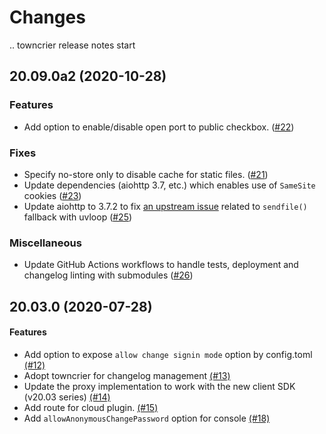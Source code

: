 Changes
=======

<!--
    You should *NOT* be adding new change log entries to this file, this
    file is managed by towncrier. You *may* edit previous change logs to
    fix problems like typo corrections or such.

    To add a new change log entry, please refer
    https://pip.pypa.io/en/latest/development/contributing/#news-entries

    We named the news folder "changes".

    WARNING: Don't drop the last line!
-->

.. towncrier release notes start

20.09.0a2 (2020-10-28)
----------------------

### Features
* Add option to enable/disable open port to public checkbox. ([#22](https://github.com/lablup/backend.ai-console-server/issues/22))

### Fixes
* Specify no-store only to disable cache for static files. ([#21](https://github.com/lablup/backend.ai-console-server/issues/21))
* Update dependencies (aiohttp 3.7, etc.) which enables use of `SameSite` cookies ([#23](https://github.com/lablup/backend.ai-console-server/issues/23))
* Update aiohttp to 3.7.2 to fix [an upstream issue](https://github.com/aio-libs/aiohttp/issue/5149) related to `sendfile()` fallback with uvloop ([#25](https://github.com/lablup/backend.ai-console-server/issues/25))

### Miscellaneous
* Update GitHub Actions workflows to handle tests, deployment and changelog linting with submodules ([#26](https://github.com/lablup/backend.ai-console-server/issues/26))


20.03.0 (2020-07-28)
--------------------

#### Features
* Add option to expose `allow change signin mode` option by config.toml [(#12)](https://github.com/lablup/backend.ai-console-server/issues/12)
* Adopt towncrier for changelog management [(#13)](https://github.com/lablup/backend.ai-console-server/issues/13)
* Update the proxy implementation to work with the new client SDK (v20.03 series) [(#14)](https://github.com/lablup/backend.ai-console-server/issues/14)
* Add route for cloud plugin. [(#15)](https://github.com/lablup/backend.ai-console-server/issues/15)
* Add `allowAnonymousChangePassword` option for console [(#18)](https://github.com/lablup/backend.ai-console-server/issues/18)
